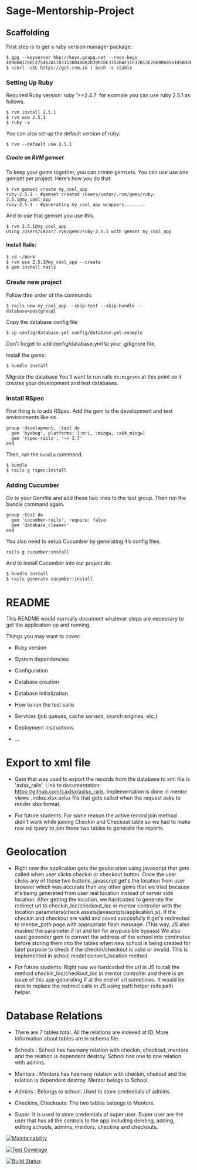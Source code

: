 # Sage-Mentorship-Project

## Scaffolding


First step is to ger a ruby version manager package:
```
$ gpg --keyserver hkp://keys.gnupg.net --recv-keys 409B6B1796C275462A1703113804BB82D39DC0E37D2BAF1CF37B13E2069D6956105BD0E739499BDB
$ \curl -sSL https://get.rvm.io | bash -s stable
```
### Setting Up Ruby
Required Ruby version: ruby '>=2.4.7' for example you can use ruby 2.5.1 as follows.
```
$ rvm install 2.5.1
$ rvm use 2.5.1
$ ruby -v
```
You can also set up the default version of ruby:
```
$ rvm --default use 2.5.1
```
##### Create an RVM gemset
To keep your gems together, you can create gemsets. You can use use one gemset per project. Here’s how you do that.
```
$ rvm gemset create my_cool_app
ruby-2.5.1 - #gemset created /Users/cezar/.rvm/gems/ruby-2.5.1@my_cool_app
ruby-2.5.1 - #generating my_cool_app wrappers........
```
And to use that gemset you use this.
```
$ rvm 2.5.1@my_cool_app
Using /Users/cezar/.rvm/gems/ruby-2.5.1 with gemset my_cool_app
```

#### Install Rails:
```
$ cd ~/Work
$ rvm use 2.5.1@my_cool_app --create
$ gem install rails
```

### Create new project

Follow thre order of the commands:
```
$ rails new my_cool_app --skip-test --skip-bundle --database=postgresql
```

Copy the database config file
```
$ cp config/database.yml config/database.yml.example
```
Don’t forget to add config/database.yml to your .gitignore file.

Install the gems:
```
$ bundle install
```
Migrate the database
You’ll want to run rails ```db:migrate``` at this point so it creates your development and test databases.

### Install RSpec
First thing is to add RSpec. Add the gem to the development and test environments like so.
```
group :development, :test do
  gem 'byebug', platforms: [:mri, :mingw, :x64_mingw]
  gem 'rspec-rails', '~> 3.7'
end
```
Then, run the ```bundle``` command.
```
$ bundle
$ rails g rspec:install
```

### Adding Cucumber
Go to your Gemfile and add these two lines to the test group. Then run the bundle command again.

```
group :test do
  gem 'cucumber-rails', require: false
  gem 'database_cleaner'
end
```

You also need to setup Cucumber by generating it’s config files.
```
rails g cucumber:install
```

And to install Cucumber into our project do:
```
$ bundle install
$ rails generate cucumber:install
```

# README

This README would normally document whatever steps are necessary to get the
application up and running.

Things you may want to cover:

* Ruby version

* System dependencies

* Configuration

* Database creation

* Database initialization

* How to run the test suite

* Services (job queues, cache servers, search engines, etc.)

* Deployment instructions

* ...


# Export to xml file
* Gem that was used to export the records from the database to xml file is 'axlsx_rails'.
  Link to documentation: https://github.com/caxlsx/axlsx_rails.
  Implementation is done in mentor views _index.xlsx.axlsx file that gets called when the 
  request asks to render xlsx format.

* For future students: For some reason the active record join method didn't work while joining 
  Checkin and Checkout table so we had to make raw sql query to join those two tables to generate 
  the reports.

# Geolocation
* Right now the application gets the geolocation using javascript that gets called when user clicks 
  checkin or checkout button. Once the user clicks any of those two buttons, javascript get's the 
  location from user browser which was accurate than any other gems that we tried because it's being 
  generated from user real location instead of server side location. After getting the location, 
  we hardcoded to generate the redirect url to checkin_loc/checkout_loc in mentor controller with the 
  location parameters(check assets/javascripts/application.js). If the checkin and checkout are valid 
  and saved succesfully it get's redirected to mentor_path page with appropriate flash message.
  (This way, JS also masked the parameter if lat and lon for anypossible bypass)
  We also used geocoder gem to convert the address of the school into cordinates before storing them 
  into the tables when new school is being created for latet purpose to check if the checkin/checkout 
  is valid or invalid. This is implemented in school model convert_location method.

* For future students: Right now we hardcoded the url in JS to call the method checkin_loc/checkout_loc 
  in mentor controller and there is an issue of this app generating # at the end of url sometimes. It would 
  be nice to replace the redirect calls in JS using path helper rails path helper. 

# Database Relations
* There are 7 tables total. All the relations are indexed at ID. More information about tables are in schema file.

* Schools : School has hasmany relation with checkin, checkout, mentors and the relation is dependent destroy. 
  School has one to one relation with admins.

* Mentors : Mentors has hasmany relation with checkin, chekout and the relation is dependent destroy. 
  Mentor belogs to School. 

* Admins : Belongs to school. Used to store credentials of admins.

* Checkins, Checkouts: The two tables belongs to Mentors.

* Super: It is used to store credentials of super user. Super user are the user that has all the controls to the app 
  including deleting, adding, editing schools, admins, mentors, checkins and checkouts.



[![Maintainability](https://api.codeclimate.com/v1/badges/c74672e4ce0deb8f6fbf/maintainability)](https://codeclimate.com/github/Sage-Foundation-Mentorship/Sage-Mentorship-Project/maintainability)

[![Test Coverage](https://api.codeclimate.com/v1/badges/c74672e4ce0deb8f6fbf/test_coverage)](https://codeclimate.com/github/Sage-Foundation-Mentorship/Sage-Mentorship-Project/test_coverage)

[![Build Status](https://travis-ci.com/Sage-Foundation-Mentorship/Sage-Mentorship-Project.svg?branch=master)](https://travis-ci.com/Sage-Foundation-Mentorship/Sage-Mentorship-Project)


